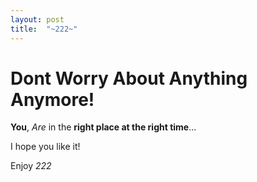 ```yaml
---
layout: post
title:  "~222~"
---
```


# Dont Worry About Anything Anymore!

**You**, *Are* in the **right place at the right time**...

I hope you like it!

Enjoy _222_